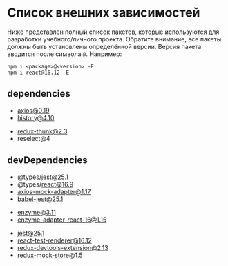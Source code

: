 # Список внешних зависимостей

Ниже представлен полный список пакетов, которые используются для разработки учебного/личного проекта. Обратите внимание, все пакеты должны быть установлены определённой версии. Версия пакета вводится после символа `@`. Например:

```
npm i <package>@<version> -E
npm i react@16.12 -E
```

## dependencies

* axios@0.19
* history@4.10
<!-- * prop-types@15.7 -->
<!-- * react@16.12
* react-dom@16.12 -->
<!-- * react-redux@7.2 -->
<!-- * react-router-dom@5.1 -->
<!-- * redux@4 -->
* redux-thunk@2.3
* reselect@4

## devDependencies

<!-- * @babel/core@7.8
* @babel/preset-env@7.8
* @babel/preset-react@7.8 -->
* @types/jest@25.1
* @types/react@16.9
* axios-mock-adapter@1.17
* babel-jest@25.1
<!-- * babel-loader@8 -->
* enzyme@3.11
* enzyme-adapter-react-16@1.15
<!-- * eslint@5.13
* eslint-config-htmlacademy@0.5
* eslint-plugin-react@7.18 -->
* jest@25.1
* react-test-renderer@16.12
* redux-devtools-extension@2.13
* redux-mock-store@1.5
<!-- * webpack@4.41
* webpack-cli@3.3
* webpack-dev-server@3.10 -->
